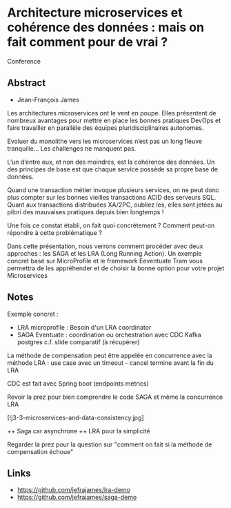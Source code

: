 # Architecture microservices et cohérence des données : mais on fait comment pour de vrai ?

Conference

## Abstract

- Jean-François James

Les architectures microservices ont le vent en poupe. Elles présentent de nombreux avantages pour mettre en place les bonnes pratiques DevOps et faire travailler en parallèle des équipes pluridisciplinaires autonomes.

Evoluer du monolithe vers les microservices n’est pas un long fleuve tranquille… Les challenges ne manquent pas.

L’un d’entre eux, et non des moindres, est la cohérence des données. Un des principes de base est que chaque service possède sa propre base de données.

Quand une transaction métier invoque plusieurs services, on ne peut donc plus compter sur les bonnes vieilles transactions ACID des serveurs SQL. Quant aux transactions distribuées XA/2PC, oubliez les, elles sont jetées au pilori des mauvaises pratiques depuis bien longtemps !

Une fois ce constat établi, on fait quoi concrètement ? Comment peut-on répondre à cette problématique ?

Dans cette présentation, nous verrons comment procéder avec deux approches : les SAGA et les LRA (Long Running Action). Un exemple concret basé sur MicroProfile et le framework Eeventuate Tram vous permettra de les appréhender et de choisir la bonne option pour votre projet Microservices

## Notes

Exemple concret :
- LRA microprofile : Besoin d'un LRA coordinator
- SAGA Eventuate : coordination ou orchestration avec CDC Kafka postgres
c.f. slide comparatif (à récupérer)

La méthode de compensation peut être appelée en concurrence avec la méthode LRA : use case avec un timeout - cancel termine avant la fin du LRA

CDC est fait avec Spring boot (endpoints metrics)

Revoir la prez pour bien comprendre le code SAGA et même la concurrence LRA

[!j3-3-microservices-and-data-consistency.jpg]

++ Saga car asynchrone
++ LRA pour la simplicité

Regarder la prez pour la question sur "comment on fait si la méthode de compensation échoue"

## Links

- https://github.com/jefrajames/lra-demo
- https://github.com/jefrajames/saga-demo